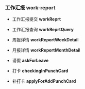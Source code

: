 ### 工作汇报 work-report
- 工作汇报提交 **workReprt**
- 工作汇报查询 **workReprtQuery**
- 周报详情 **workReportWeekDetail**
- 月报详情 **workReportMonthDetail**



- 请假 **askForLeave**
- 打卡 **checkingInPunchCard**
- 补打卡 **applyForAddPunchCard**